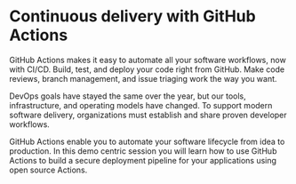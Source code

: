 # Continuous delivery with GitHub Actions

GitHub Actions makes it easy to automate all your software workflows, now with CI/CD. Build, test, and deploy your code right from GitHub. Make code reviews, branch management, and issue triaging work the way you want.

DevOps goals have stayed the same over the year, but our tools, infrastructure, and operating models have changed. To support modern software delivery, organizations must establish and share proven developer workflows.

GitHub Actions enable you to automate your software lifecycle from idea to production. In this demo centric session you will learn how to use GitHub Actions to build a secure deployment pipeline for your applications using open source Actions.
